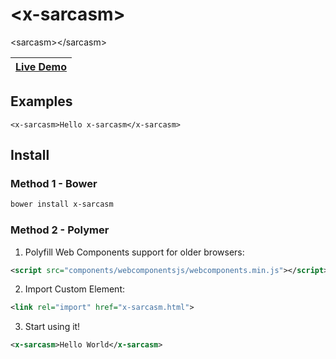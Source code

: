\<x-sarcasm\>
================

\<sarcasm\>\</sarcasm\>

| [Live Demo](http://karan.goel.io/x-sarcasm/demo.html) |
| --- |

## Examples

    <x-sarcasm>Hello x-sarcasm</x-sarcasm>

## Install

### Method 1 - Bower

  ```bash
  bower install x-sarcasm
  ```

### Method 2 - Polymer

1. Polyfill Web Components support for older browsers:

  ```xml
  <script src="components/webcomponentsjs/webcomponents.min.js"></script>
  ```

2. Import Custom Element:

  ```xml
  <link rel="import" href="x-sarcasm.html">
  ```

3. Start using it!

  ```xml
  <x-sarcasm>Hello World</x-sarcasm>
  ```

